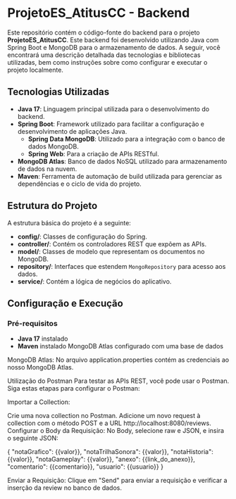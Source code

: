 # ProjetoES_AtitusCC - Backend

Este repositório contém o código-fonte do backend para o projeto **ProjetoES_AtitusCC**. Este backend foi desenvolvido utilizando Java com Spring Boot e MongoDB para o armazenamento de dados. A seguir, você encontrará uma descrição detalhada das tecnologias e bibliotecas utilizadas, bem como instruções sobre como configurar e executar o projeto localmente.

## Tecnologias Utilizadas

- **Java 17**: Linguagem principal utilizada para o desenvolvimento do backend.
- **Spring Boot**: Framework utilizado para facilitar a configuração e desenvolvimento de aplicações Java.
  - **Spring Data MongoDB**: Utilizado para a integração com o banco de dados MongoDB.
  - **Spring Web**: Para a criação de APIs RESTful.
- **MongoDB Atlas**: Banco de dados NoSQL utilizado para armazenamento de dados na nuvem.
- **Maven**: Ferramenta de automação de build utilizada para gerenciar as dependências e o ciclo de vida do projeto.

## Estrutura do Projeto

A estrutura básica do projeto é a seguinte:
- **config/**: Classes de configuração do Spring.
- **controller/**: Contém os controladores REST que expõem as APIs.
- **model/**: Classes de modelo que representam os documentos no MongoDB.
- **repository/**: Interfaces que estendem `MongoRepository` para acesso aos dados.
- **service/**: Contém a lógica de negócios do aplicativo.

## Configuração e Execução

### Pré-requisitos

- **Java 17** instalado
- **Maven** instalado
MongoDB Atlas configurado com uma base de dados

MongoDB Atlas:
No arquivo application.properties contém as credenciais ao nosso MongoDB Atlas.

Utilização do Postman
Para testar as APIs REST, você pode usar o Postman. Siga estas etapas para configurar o Postman:

Importar a Collection:

Crie uma nova collection no Postman.
Adicione um novo request à collection com o método POST e a URL http://localhost:8080/reviews.
Configurar o Body da Requisição:
No Body, selecione raw e JSON, e insira o seguinte JSON:

{
    "notaGrafico": {{valor}},
    "notaTrilhaSonora": {{valor}},
    "notaHistoria": {{valor}},
    "notaGameplay": {{valor}},
    "anexo": {{link_do_anexo}},
    "comentario": {{comentario}},
    "usuario": {{usuario}}
}

Enviar a Requisição:
Clique em "Send" para enviar a requisição e verificar a inserção da review no banco de dados.
